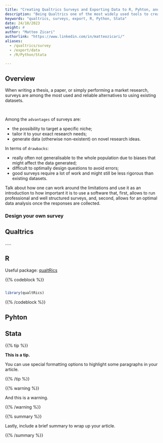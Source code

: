 ```yaml
---
title: "Creating Qualtrics Surveys and Exporting Data to R, Pyhton, and Stata"
description: "Being Qualtrics one of the most widely used tools to create online surveys, this building block aims at providing a step by step guide to creating online surveys, instructions on how to export the results to R (qualtRics R package), Python, and Stata. "
keywords: "qualtrics, surveys, export, R, Python, Stata"
date: 24/10/2023
weight: #
author: "Matteo Zicari"
authorlink: "https://www.linkedin.com/in/matteozicari/"
aliases:
  - /qualtrics/survey
  - /export/data
  - /R/Python/Stata

---
```



## Overview

When writing a thesis, a paper, or simply performing a market research, surveys are among the most used and reliable alternatives to using existing datasets.

<br/>

Among the `advantages` of surveys are:
* the possibility to target a specific niche;
* tailor it to your exact research needs;
* generate data (otherwise non-existent) on novel research ideas.

In terms of `drawbacks`:
* really often not generalisable to the whole population due to biases that might affect the data generated;
* difficult to optimally design questions to avoid errors;
* good surveys require a lot of work and might still be less rigorous than existing datasets.

Talk about how one can work around the limitations and use it as an introduction to how important it is to use a software that, first, allows to run professional and well structured surveys, and, second, allows for an optimal data analysis once the responses are collected. 

### Design your own survey



## Qualtrics





.....


## R 

Useful package: [qualtRics](https://cran.r-project.org/web/packages/qualtRics/vignettes/qualtRics.html)

{{% codeblock %}} 

```R

library(qualtRics)

```

{{% /codeblock %}}


## Pyhton


## Stata







{{% tip %}}

**This is a tip.**

You can use special formatting options to highlight some paragraphs in your article.

{{% /tip %}}

{{% warning %}}

And this is a warning.

{{% /warning %}}


{{% summary %}}

Lastly, include a brief summary to wrap up your article.

{{% /summary %}}